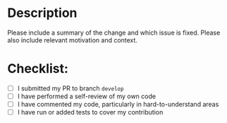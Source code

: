 # Description

Please include a summary of the change and which issue is fixed. Please also include relevant motivation and context.  

# Checklist:

- [ ] I submitted my PR to branch `develop`
- [ ] I have performed a self-review of my own code
- [ ] I have commented my code, particularly in hard-to-understand areas
- [ ] I have run or added tests to cover my contribution
